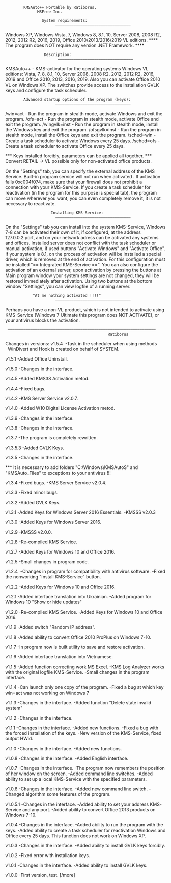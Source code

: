 			KMSAuto++ Portable by Ratiborus, 
 				  MSFree Inc. 

          			System requirements: 
                          —————————————————————————————————
 Windows XP, Windows Vista, 7, Windows 8, 8.1, 10, Server 2008, 2008 R2, 2012, 
 2012 R2, 2016, 2019, Office 2010/2013/2016/2019 VL editions. 
 **** The program does NOT require any version .NET Framework. **** 

 			         Description: 
                           —————————————————————————————————
 KMSAuto++ - KMS-activator for the operating systems 
 Windows VL editions: Vista, 7, 8, 8.1, 10, Server 2008, 2008 R2, 2012, 
 2012 R2, 2016, 2019 and Office 2010, 2013, 2016, 2019. Also you can activate Office 2010 VL 
 on Windows XP. 
 The switches provide access to the installation GVLK keys and configure the task scheduler. 

  		    Advanced startup options of the program (keys): 
                          ————————————————————————————————— 
 /win=act	- Run the program in stealth mode, activate Windows 
 		  and exit the program. 
 /ofs=act	- Run the program in stealth mode, activate Office 
 		  and exit the program. 
 /wingvlk=inst	- Run the program in stealth mode, install the Windows key 
 		  and exit the program. 
 /ofsgvlk=inst	- Run the program in stealth mode, install the Office keys 
 		  and exit the program. 
 /sched=win	- Create a task scheduler to activate Windows every 25 days. 
 /sched=ofs	- Create a task scheduler to activate Office every 25 days. 

 *** Keys installed forcibly, parameters can be applied all together. 
 *** Convert RETAIL -> VL possible only for non-activated office products. 

   On the "Settings" tab, you can specify the external address of the KMS Service. Built-in 
 program service will not run when activated . If activation fails 0xc004f074, 
 make sure that your firewall does not prohibit a connection with your KMS-Service. 
 If you create a task scheduler for reactivation (in the program for this purpose is 
 special tab), the program can move wherever you want, you can even completely 
 remove it, it is not necessary to reactivate. 

               			Installing KMS-Service: 
                          —————————————————————————————————
   On the "Settings" tab you can install into the system KMS-Service, Windows 7-8 
 can be activated their own of it, if configured, 
 at the address 127.0.0.2:port, and on your network adress can be activated any systems and offices. 
 Installed server does not conflict with the task scheduler or manual activation, 
 if used buttons "Activate Windows" and "Activate Office". If your system is 8.1, on the process of 
 activation will be installed a special driver, which is removed at the end of activation. 
 For this configuration must be installed "== Integrated KMS-Service ==". 
 You can also configure the activation of an external server, upon activation by pressing the buttons at 
 Main program window your system settings are not changed, they will be restored immediately 
 after activation. 
 Using two buttons at the bottom window "Settings", you can view logfile of a running server. 

   			    "At me nothing activated !!!!" 
                          —————————————————————————————————
 Perhaps you have a non-VL product, which is not intended to activate using KMS-Service 
 (Windows 7 Ultimate this program does NOT ACTIVATE), or your antivirus blocks the activation.

	 ————————————————————————————————————————————————————————————————— 
                                				 Ratiborus 


Changes in versions: 
v1.5.4
 -Task in the scheduler when using methods
  WinDivert and Hook is created on behalf of SYSTEM.

v1.5.1
 -Added Office Uninstall.

v1.5.0
-Changes in the interface.

v1.4.5
-Added  KMS38 Activation metod.

v1.4.4
-Fixed bugs.

v1.4.2
-KMS Server Service v2.0.7.

v1.4.0
-Added  W10 Digital License Activation metod.

v1.3.9 
-Changes in the interface.

v1.3.8 
-Changes in the interface.

v1.3.7
-The program is completely rewritten.

v1.3.5.3
-Added GVLK Keys.

v1.3.5 
 -Changes in the interface.

*** It is necessary to add folders "C:\Windows\KMSAutoS" and "KMSAuto_Files" to exceptions to your antivirus !!!

v1.3.4
-Fixed bugs.
-KMS Server Service v2.0.4.

v1.3.3
 -Fixed minor bugs.

v1.3.2
-Added GVLK Keys.

v1.3.1
-Added Keys for Windows Server 2016 Essentials.
-KMSSS v2.0.3

v1.3.0
 -Added Keys for Windows Server 2016.

v1.2.9
 -KMSSS v2.0.0.

v1.2.8
 -Re-compiled KMS Service.

v1.2.7
 -Added Keys for Windows 10 and Office 2016.

v1.2.5
 -Small changes in program code.

v1.2.4
 -Changes in program for compatibility with antivirus software.
 -Fixed the nonworking "Install KMS-Service" button.

v1.2.2
 -Added Keys for Windows 10 and Office 2016.

v1.2.1
 -Added interface translation into Ukrainian.
 -Added program for Windows 10 "Show or hide updates"

v1.2.0
 -Re-compiled KMS Service.
 -Added Keys for Windows 10 and Office 2016.

v1.1.9
 -Added switch "Random IP address".


v1.1.8 
 -Added ability to convert Office 2010 ProPlus on Windows 7-10. 

v1.1.7 
 -In program now is built utility to save and restore activation.

v1.1.6 
-Added interface translation into Vietnamese.

v1.1.5 
 -Added function correcting work MS Excel. 
 -KMS Log Analyzer works with the original logfile KMS-Service. 
 -Small changes in the program interface.

v1.1.4 
 -Can launch only one copy of the program. 
 -Fixed a bug at which key win=act was not working on Windows 7

v1.1.3 
 -Changes in the interface. 
 -Added function "Delete state invalid system"

v1.1.2
 -Changes in the interface. 

v1.1.1 
 -Changes in the interface. 
 -Added new functions. 
 -Fixed a bug with the forced installation of the keys. 
 -New version of the KMS-Service, fixed output HWid.

 v1.1.0 
 -Changes in the interface. 
 -Added new functions.

 v1.0.8 
 -Changes in the interface. 
 -Added English interface.

 v1.0.7 
 -Changes in the interface. 
 -The program now remembers the position of her window on the screen. 
 -Added command line switches. 
 -Added ability to set up a local KMS-Service with the specified parameters. 

 v1.0.6 
 -Changes in the interface. 
 -Added new command line switch. 
 -Changed algorithm some features of the program. 

 v1.0.5.1 
 -Changes in the interface. 
 -Added ability to set your address KMS-Service and any port. 
 -Added ability to convert Office 2013 products on Windows 7-10. 

 v1.0.4 
 -Changes in the interface. 
 -Added ability to run the program with the keys. 
 -Added ability to create a task scheduler for reactivation Windows and 
 Office every 25 days. This function does not work on Windows XP. 

 v1.0.3 
 -Changes in the interface. 
 -Added ability to install GVLK keys forcibly. 

 v1.0.2 
 -Fixed error with installation keys. 

 v1.0.1 
 -Changes in the interface. 
 -Added ability to install GVLK keys. 

 v1.0.0 
 -First version, test. 
 [/more] 


